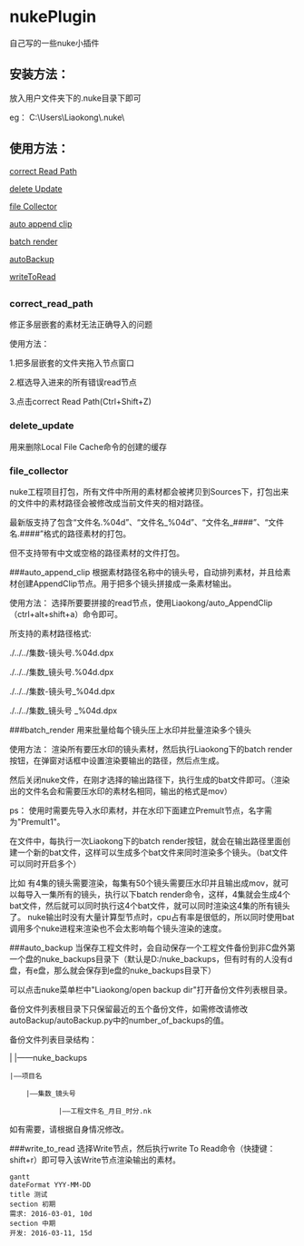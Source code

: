 # nukePlugin
自己写的一些nuke小插件


## 安装方法：
放入用户文件夹下的.nuke目录下即可

eg：
C:\Users\Liaokong\\.nuke\


## 使用方法：

[correct Read Path](#correct_read_path)

[delete Update](#delete_update)

[file Collector](#file_collector)

[auto append clip](#auto_append_clip)

[batch render](#batch_render)

[autoBackup](#auto_backup)

[writeToRead](#write_to_read)

##

### correct_read_path
修正多层嵌套的素材无法正确导入的问题

使用方法：

1.把多层嵌套的文件夹拖入节点窗口

2.框选导入进来的所有错误read节点

3.点击correct Read Path(Ctrl+Shift+Z)

### delete_update

用来删除Local File Cache命令的创建的缓存

### file_collector
nuke工程项目打包，所有文件中所用的素材都会被拷贝到Sources下，打包出来的文件中的素材路径会被修改成当前文件夹的相对路径。

最新版支持了包含“文件名.%04d”、“文件名_%04d”、“文件名_####”、“文件名.####”格式的路径素材的打包。

但不支持带有中文或空格的路径素材的文件打包。

###auto_append_clip
根据素材路径名称中的镜头号，自动排列素材，并且给素材创建AppendClip节点。用于把多个镜头拼接成一条素材输出。

使用方法：
选择所要要拼接的read节点，使用Liaokong/auto_AppendClip（ctrl+alt+shift+a）命令即可。

所支持的素材路径格式:

./../../集数-镜头号.%04d.dpx

./../../集数_镜头号.%04d.dpx

./../../集数-镜头号_%04d.dpx

./../../集数_镜头号 _%04d.dpx

###batch_render
用来批量给每个镜头压上水印并批量渲染多个镜头

使用方法：
渲染所有要压水印的镜头素材，然后执行Liaokong下的batch render按钮，在弹窗对话框中设置渲染要输出的路径，然后点生成。

然后关闭nuke文件，在刚才选择的输出路径下，执行生成的bat文件即可。（渲染出的文件名会和需要压水印的素材名相同，输出的格式是mov）

ps：
使用时需要先导入水印素材，并在水印下面建立Premult节点，名字需为"Premult1"。

在文件中，每执行一次Liaokong下的batch render按钮，就会在输出路径里面创建一个新的bat文件，这样可以生成多个bat文件来同时渲染多个镜头。（bat文件可以同时开启多个）

比如 有4集的镜头需要渲染，每集有50个镜头需要压水印并且输出成mov，就可以每导入一集所有的镜头，执行以下batch render命令，这样，4集就会生成4个bat文件，然后就可以同时执行这4个bat文件，就可以同时渲染这4集的所有镜头了。
nuke输出时没有大量计算型节点时，cpu占有率是很低的，所以同时使用bat调用多个nuke进程来渲染也不会太影响每个镜头渲染的速度。

###auto_backup
当保存工程文件时，会自动保存一个工程文件备份到非C盘外第一个盘的nuke_backups目录下（默认是D:/nuke_backups，但有时有的人没有d盘，有e盘，那么就会保存到e盘的nuke_backups目录下）

可以点击nuke菜单栏中"Liaokong/open backup dir"打开备份文件列表根目录。

备份文件列表根目录下只保留最近的五个备份文件，如需修改请修改autoBackup/autoBackup.py中的number_of_backups的值。

备份文件列表目录结构：

|
|——nuke_backups

    |——项目名
    
        |——集数_镜头号
        
                |——工程文件名_月日_时分.nk
                
如有需要，请根据自身情况修改。

###write_to_read
选择Write节点，然后执行write To Read命令（快捷键：shift+r）即可导入该Write节点渲染输出的素材。

```
gantt
dateFormat YYY-MM-DD
title 测试
section 初期
需求: 2016-03-01, 10d
section 中期
开发: 2016-03-11, 15d
```